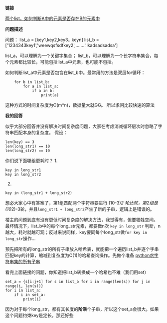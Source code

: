 **链接**

[两个list，如何判断A中的元素是否存在B的元素中](https://segmentfault.com/q/1010000019041939/a-1020000019124847)

**问题描述**

问题：
list_a = [key1,key2,key3...keyn]
list_b = ['1234343key1','weewqsfsdfkey2',........'lkadsadsadsa']

list_a，可以理解为一个关键字集合；
list_b，可以理解为一个长字符串集合，每个元素都比较长，可能包括list_a中元素，也可能不包括。

如何判断list_a中元素是否包含在list_b中。最常用的方法是双层for循环：

```
    for b in list_b:
        for a in list_a:
            if a in b:
                print(a)
```

这种方式的时间复杂度为O(m*n)，数据量大就GG。
所以求问比较快速的算法

**我的回答**

似乎大部分回答并没有解决时间复杂度问题，大家在考虑消减循环层次时忽略了字符串匹配本身的复杂度。
假设：

```
len(key) == 3
len(long_str1) == 10
len(long_str2) == 10
```

你们说下面哪组更耗时？
1.

```
key in long_str1
key in long_str2
```

2.

```
key in (long_str1 + long_str2)
```

想必大家心中有答案了，第1组匹配两个字符串要进行 (10-3)*2 轮比较，第2组是(10*2)-3轮，并且`long_str1 + long_str2`产生了新的子串，逻辑上是错误的。

楼主的问题到底有没有更低时间复杂度的解决方法，我觉得有，但要牺牲空间。
最坏情况下，list_b中的每个long_str元素，都要做n次 `key in long_str` 判断，n越大，耗时就越可观；反过来说同样，key要同每个long_str做`for key in long_str`操作...

预先把所有的long_str的所有子串放入哈希表，就能把一个遍历list_b并逐个字串匹配key的计算，缩减到复杂度为O(1)的哈希查询操作。先做个准备 [python求字符串集的所有子串](https://segmentfault.com/q/1010000011783745)

看完上面链接的问题，你知道把list_b转换成一个哈希也不难（我们用set）

```
set_a = {s[i:j+1] for s in list_b for i in range(len(s)) for j in range(i, len(s))}
for i in list_a:
    if i in set_a:
        print(i)
```

因为对于每个long_str，都有其长度的**阶乘**个子串，所以这个set_a会很大。如果这个问题约束key是定长，那还好些